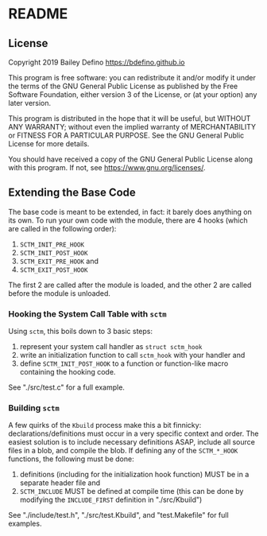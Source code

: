 # README
## License
Copyright 2019 Bailey Defino
<https://bdefino.github.io>

This program is free software: you can redistribute it and/or modify
it under the terms of the GNU General Public License as published by
the Free Software Foundation, either version 3 of the License, or
(at your option) any later version.

This program is distributed in the hope that it will be useful,
but WITHOUT ANY WARRANTY; without even the implied warranty of
MERCHANTABILITY or FITNESS FOR A PARTICULAR PURPOSE.  See the
GNU General Public License for more details.

You should have received a copy of the GNU General Public License
along with this program.  If not, see <https://www.gnu.org/licenses/>.

## Extending the Base Code
The base code is meant to be extended, in fact:
it barely does anything on its own.
To run your own code with the module,
there are 4 hooks (which are called in the following order):
1. `SCTM_INIT_PRE_HOOK`
2. `SCTM_INIT_POST_HOOK`
3. `SCTM_EXIT_PRE_HOOK`
and
4. `SCTM_EXIT_POST_HOOK`

The first 2 are called after the module is loaded,
and the other 2 are called before the module is unloaded.

### Hooking the System Call Table with `sctm`
Using `sctm`, this boils down to 3 basic steps:
1. represent your system call handler as `struct sctm_hook`
2. write an initialization function to call `sctm_hook` with your handler
and
3. define `SCTM_INIT_POST_HOOK` to a function or function-like macro containing the hooking code.

See "./src/test.c" for a full example.

### Building `sctm`
A few quirks of the `Kbuild` process make this a bit finnicky:
declarations/definitions must occur in a very specific context and order.
The easiest solution is to include necessary definitions ASAP,
include all source files in a blob, and compile the blob.
If defining any of the `SCTM_*_HOOK` functions,
the following must be done:
1. definitions (including for the initialization hook function)
  MUST be in a separate header file
and
2. `SCTM_INCLUDE` MUST be defined at compile time
  (this can be done by modifying the `INCLUDE_FIRST` definition in "./src/Kbuild")

See "./include/test.h", "./src/test.Kbuild", and "test.Makefile" for full examples.

